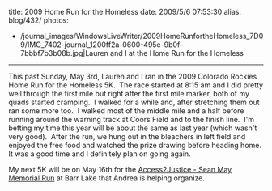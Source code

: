 title: 2009 Home Run for the Homeless
date: 2009/5/6 07:53:30
alias: blog/432/
photos:
- /journal_images/WindowsLiveWriter/2009HomeRunfortheHomeless_7D09/IMG_7402-journal_1200ff2a-0600-495e-9b0f-7bbbf7b3b08b.jpg|Lauren and I at the Home Run for the Homeless
---
This past Sunday, May 3rd, Lauren and I ran in the 2009 Colorado Rockies Home Run for the Homeless 5K.  The race started at 8:15 am and I did pretty well through the first mile but right after the first mile marker, both of my quads started cramping.  I walked for a while and, after stretching them out ran some more too.  I walked most of the middle mile and a half before running around the warning track at Coors Field and to the finish line.  I'm betting my time this year will be about the same as last year (which wasn't very good).  After the run, we hung out in the bleachers in left field and enjoyed the free food and watched the prize drawing before heading home.  It was a good time and I definitely plan on going again.

My next 5K will be on May 16th for the [Access2Justice - Sean May Memorial Run](http://www.finishlinetiming.com/races/Access2Justice/index.html) at Barr Lake that Andrea is helping organize.